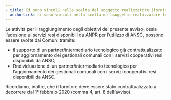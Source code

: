 ```yaml
---
- title: Ci sono vincoli nella scelta del soggetto realizzatore (fornitore)?
  anchorLink: ci-sono-vincoli-nella-scelta-de-lsoggetto-realizzatore-fornitore
---
```


Le attività per il raggiungimento degli obiettivi del presente avviso, ossia l’adesione ai servizi resi disponibili da ANPR per l’utilizzo di ANSC, possono essere svolte dai Comuni tramite:

- il supporto di un partner/intermediario tecnologico già contrattualizzato per aggiornamento dei gestionali comunali con i servizi cooperativi resi disponibili da ANSC;
- l’individuazione di un partner/intermediario tecnologico per l’aggiornamento dei gestionali comunali con i servizi cooperativi resi disponibili da ANSC.

Ricordiamo, inoltre, che il fornitore deve essere stato contrattualizzato a decorrere dal 1° febbraio 2020 (comma 4, art. 8 dell’avviso).
